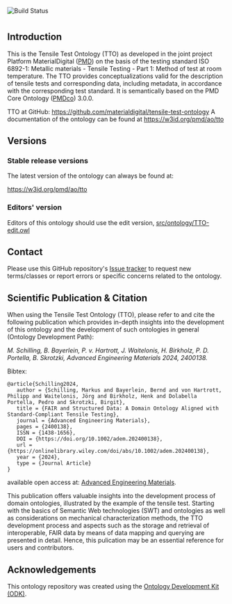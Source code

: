 
![Build Status](https://github.com/materialdigital/tensile-test-ontology/actions/workflows/qc.yml/badge.svg)
# 

## Introduction
This is the Tensile Test Ontology (TTO) as developed in the joint project Platform MaterialDigital ([PMD](https://materialdigital.de/)) on the basis of the testing standard ISO 6892-1: Metallic materials - Tensile Testing - Part 1: Method of test at room temperature. The TTO provides conceptualizations valid for the description of tensile tests and corresponding data, including metadata, in accordance with the corresponding test standard. It is semantically based on the PMD Core Ontology ([PMDco](https://github.com/materialdigital/core-ontology)) 3.0.0. 

TTO at GitHub: https://github.com/materialdigital/tensile-test-ontology
A documentation of the ontology can be found at https://w3id.org/pmd/ao/tto

## Versions

### Stable release versions

The latest version of the ontology can always be found at:

https://w3id.org/pmd/ao/tto

### Editors' version

Editors of this ontology should use the edit version, [src/ontology/TTO-edit.owl](src/ontology/TTO-edit.owl)

## Contact

Please use this GitHub repository's [Issue tracker](https://github.com//TTO/issues) to request new terms/classes or report errors or specific concerns related to the ontology.

## Scientific Publication & Citation

When using the Tensile Test Ontology (TTO), please refer to and cite the following publication which provides in-depth insights into the development of this ontology and the development of such ontologies in general (Ontology Development Path):

*M. Schilling, B. Bayerlein, P. v. Hartrott, J. Waitelonis, H. Birkholz, P. D. Portella, B. Skrotzki, Advanced Engineering Materials 2024, 2400138.*

Bibtex:
```
@article{Schilling2024,
   author = {Schilling, Markus and Bayerlein, Bernd and von Hartrott, Philipp and Waitelonis, Jörg and Birkholz, Henk and Dolabella Portella, Pedro and Skrotzki, Birgit},
   title = {FAIR and Structured Data: A Domain Ontology Aligned with Standard-Compliant Tensile Testing},
   journal = {Advanced Engineering Materials},
   pages = {2400138},
   ISSN = {1438-1656},
   DOI = {https://doi.org/10.1002/adem.202400138},
   url = {https://onlinelibrary.wiley.com/doi/abs/10.1002/adem.202400138},
   year = {2024},
   type = {Journal Article}
}
```
available open access at: [Advanced Engineering Materials](https://doi.org/10.1002/adem.202400138).
  
This publication offers valuable insights into the development process of domain ontologies, illustrated by the example of the tensile test. Starting with the basics of Semantic Web technologies (SWT) and ontologies as well as considerations on mechanical characterization methods, the TTO development process and aspects such as the storage and retrieval of interoperable, FAIR data by means of data mapping and querying are presented in detail. Hence, this pulication may be an essential reference for users and contributors.

## Acknowledgements

This ontology repository was created using the [Ontology Development Kit (ODK)](https://github.com/INCATools/ontology-development-kit).